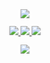 <div align=center>
    <img src="https://i.imgur.com/RMo3vOV.png"/>
</div>
<p align="center">
  <a href="https://instagram.com/mcindia_official">
    <img src="https://img.shields.io/badge/-Follow Us-white?style=for-the-badge&logo=instagram&logoColor=white&labelColor=000000&color=FFFFFF">
  </a>
  <a href="https://discord.gg/SAMcTqhS2z">
    <img src="https://img.shields.io/discord/608276513476968458?style=for-the-badge&logo=discord&logoColor=white&labelColor=000000&color=FFFFFF">
  </a>
  <a href="https://www.youtube.com/channel/UCTPd3-nfEhOeGrx0rlHLPPQ?sub_confirmation=1">
    <img src="https://img.shields.io/youtube/channel/subscribers/UCTPd3-nfEhOeGrx0rlHLPPQ?style=for-the-badge&logo=youtube&logoColor=white&labelColor=000000&color=FFFFFF">
  </a>
</p>
<div align=center>
    <img src="https://i.imgur.com/Or2jLD3.jpg">
</div>
